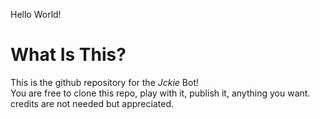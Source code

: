 Hello World!

# What Is This?

This is the github repository for the <em>Jckie</em> Bot! <br>
You are free to clone this repo, play with it, publish it, anything you want. credits are not needed but appreciated.